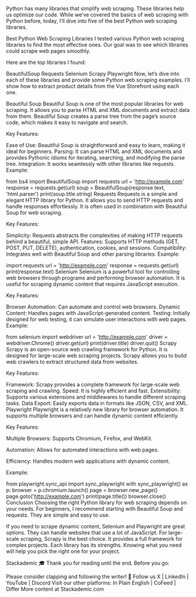 Python has many libraries that simplify web scraping. These libraries help us optimize our code. While we’ve covered the basics of web scraping with Python before, today, I’ll dive into five of the best Python web scraping libraries.

Best Python Web Scraping Libraries
I tested various Python web scraping libraries to find the most effective ones. Our goal was to see which libraries could scrape web pages smoothly.

Here are the top libraries I found:

BeautifulSoup
Requests
Selenium
Scrapy
Playwright
Now, let’s dive into each of these libraries and provide some Python web scraping examples. I’ll show how to extract product details from the Vue Storefront using each one.

Beautiful Soup
Beautiful Soup is one of the most popular libraries for web scraping. It allows you to parse HTML and XML documents and extract data from them. Beautiful Soup creates a parse tree from the page’s source code, which makes it easy to navigate and search.

Key Features:

Ease of Use: Beautiful Soup is straightforward and easy to learn, making it ideal for beginners.
Parsing: It can parse HTML and XML documents and provides Pythonic idioms for iterating, searching, and modifying the parse tree.
Integration: It works seamlessly with other libraries like requests.
Example:

from bs4 import BeautifulSoup
import requests
url = 'http://example.com'
response = requests.get(url)
soup = BeautifulSoup(response.text, 'html.parser')
print(soup.title.string)
Requests
Requests is a simple and elegant HTTP library for Python. It allows you to send HTTP requests and handle responses effortlessly. It is often used in combination with Beautiful Soup for web scraping.

Key Features:

Simplicity: Requests abstracts the complexities of making HTTP requests behind a beautiful, simple API.
Features: Supports HTTP methods (GET, POST, PUT, DELETE), authentication, cookies, and sessions.
Compatibility: Integrates well with Beautiful Soup and other parsing libraries.
Example:

import requests
url = 'http://example.com'
response = requests.get(url)
print(response.text)
Selenium
Selenium is a powerful tool for controlling web browsers through programs and performing browser automation. It is useful for scraping dynamic content that requires JavaScript execution.

Key Features:

Browser Automation: Can automate and control web browsers.
Dynamic Content: Handles pages with JavaScript-generated content.
Testing: Initially designed for web testing, it can simulate user interactions with web pages.
Example:

from selenium import webdriver
url = 'http://example.com'
driver = webdriver.Chrome()
driver.get(url)
print(driver.title)
driver.quit()
Scrapy
Scrapy is an open-source web crawling framework for Python. It is designed for large-scale web scraping projects. Scrapy allows you to build web crawlers to extract structured data from websites.

Key Features:

Framework: Scrapy provides a complete framework for large-scale web scraping and crawling.
Speed: It is highly efficient and fast.
Extensibility: Supports various extensions and middlewares to handle different scraping tasks.
Data Export: Easily exports data in formats like JSON, CSV, and XML.
Playwright
Playwright is a relatively new library for browser automation. It supports multiple browsers and can handle dynamic content efficiently.

Key Features:

Multiple Browsers: Supports Chromium, Firefox, and WebKit.

Automation: Allows for automated interactions with web pages.

Efficiency: Handles modern web applications with dynamic content.

Example:

from playwright.sync_api import sync_playwright
with sync_playwright() as p:
browser = p.chromium.launch()
page = browser.new_page()
page.goto('http://example.com')
print(page.title())
browser.close()
Conclusion
Choosing the right Python library for web scraping depends on your needs. For beginners, I recommend starting with Beautiful Soup and requests. They are simple and easy to use.

If you need to scrape dynamic content, Selenium and Playwright are great options. They can handle websites that use a lot of JavaScript. For large-scale scraping, Scrapy is the best choice. It provides a full framework for complex projects. Each library has its strengths. Knowing what you need will help you pick the right one for your project.

Stackademic 🎓
Thank you for reading until the end. Before you go:

Please consider clapping and following the writer! 👏
Follow us X | LinkedIn | YouTube | Discord
Visit our other platforms: In Plain English | CoFeed | Differ
More content at Stackademic.com
